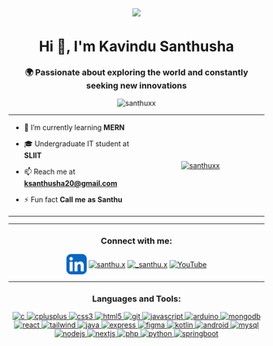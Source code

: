 <div align = "center">
<img src="https://i.giphy.com/media/KzJkzjggfGN5Py6nkT/200.webp" width="100">
</div>

<h1 align="center">Hi 👋, I'm Kavindu Santhusha</h1>

<h3 align="center">🌍 Passionate about exploring the world and constantly seeking new innovations</h3>

<p align="center"> <img src="https://komarev.com/ghpvc/?username=santhuxx&label=Profile%20views&color=97CA00&style=flat" alt="santhuxx" /> </p>

<table align="center">
<tr border="none">
<td width="50%" align="left">
  
  - 🌱 I’m currently learning **MERN**

  - 🎓 Undergraduate IT student at **SLIIT**

  - 📫 Reach me at **ksanthusha20@gmail.com**

  - ⚡ Fun fact **Call me as Santhu**


</td>
<td width="50%" align="center">

   <a href="https://github.com/santhuxx">
    <img width=450 height=170 align="center" alt="santhuxx" src="https://github-readme-stats.vercel.app/api?username=santhuxx&theme=midnight-blue&show_icons=true&bg_color=0D1117&hide_border=true&count_private=true" />
  </a>
  
  </td>
</tr>
</table>

---

<h3 align="center">Connect with me:</h3>
<p align="center">
<a href="https://linkedin.com/in/kavindu-santhusha-495a64215" target="blank"><img align="center" src="https://github.com/tandpfun/skill-icons/blob/main/icons/LinkedIn.svg" alt="kavindu-santhusha-495a64215" height="40" width="40" /></a>
<a href="https://fb.com/santhu.x" target="blank"><img align="center" src="https://raw.githubusercontent.com/rahuldkjain/github-profile-readme-generator/master/src/images/icons/Social/facebook.svg" alt="santhu.x" height="40" width="40" /></a>
<a href="https://instagram.com/_santhu.x" target="blank"><img align="center" src="https://www.edigitalagency.com.au/wp-content/uploads/new-Instagram-icon-png-full-colour.png" alt="_santhu.x" height="40" width="40" /></a>
<a href="https://www.youtube.com/@SurfacedHub" target="blank">
  <img align="center" src="https://github.com/rahuldkjain/github-profile-readme-generator/blob/master/src/images/icons/Social/youtube.svg" alt="YouTube" height="40" width="40" />
</a>
</p>

---

<h3 align="center">Languages and Tools:</h3>
<p align="center"> 
  <a href="https://www.cprogramming.com/" target="_blank" rel="noreferrer"> <img src="https://github.com/santhuxx/skill-icons/blob/main/icons/C.svg" alt="c" width="40" height="40"/> </a> 
  <a href="https://www.w3schools.com/cpp/" target="_blank" rel="noreferrer"> <img src="https://github.com/santhuxx/skill-icons/blob/main/icons/CPP.svg" alt="cplusplus" width="40" height="40"/> </a> 
  <a href="https://www.w3schools.com/css/" target="_blank" rel="noreferrer"> <img src="https://github.com/santhuxx/skill-icons/blob/main/icons/CSS.svg" alt="css3" width="40" height="40"/> </a> 
  <a href="https://www.w3.org/html/" target="_blank" rel="noreferrer"> <img src="https://github.com/santhuxx/skill-icons/blob/main/icons/HTML.svg" alt="html5" width="40" height="40"/> </a> 
  <a href="https://git-scm.com/" target="_blank" rel="noreferrer"> <img src="https://github.com/santhuxx/skill-icons/blob/main/icons/Git.svg" alt="git" width="40" height="40"/> </a> 
  <a href="https://developer.mozilla.org/en-US/docs/Web/JavaScript" target="_blank" rel="noreferrer"> <img src="https://github.com/santhuxx/skill-icons/blob/main/icons/JavaScript.svg" alt="javascript" width="40" height="40"/> </a> 
  <a href="https://www.arduino.cc/" target="_blank" rel="noreferrer"> <img src="https://github.com/santhuxx/skill-icons/blob/main/icons/Arduino.svg" alt="arduino" width="40" height="40"/> </a> 
  <a href="https://www.mongodb.com/" target="_blank" rel="noreferrer"> <img src="https://github.com/santhuxx/skill-icons/blob/main/icons/MongoDB.svg" alt="mongodb" width="40" height="40"/> </a> 
    <a href="https://reactjs.org/" target="_blank" rel="noreferrer"> <img src="https://github.com/santhuxx/skill-icons/blob/main/icons/React-Dark.svg" alt="react" width="40" height="40"/> </a> 
  <a href="https://tailwindcss.com/" target="_blank" rel="noreferrer"> <img src="https://github.com/santhuxx/skill-icons/blob/main/icons/TailwindCSS-Dark.svg" alt="tailwind" width="40" height="40"/> </a> 
  <a href="https://www.java.com" target="_blank" rel="noreferrer"> <img src="https://github.com/santhuxx/skill-icons/blob/main/icons/Java-Dark.svg" alt="java" width="40" height="40"/> </a>
  <a href="https://expressjs.com" target="_blank" rel="noreferrer"> <img src="https://github.com/santhuxx/skill-icons/blob/main/icons/ExpressJS-Dark.svg" alt="express" width="40" height="40"/> </a> 
  <a href="https://www.figma.com/" target="_blank" rel="noreferrer"> <img src="https://github.com/santhuxx/skill-icons/blob/main/icons/Figma-Dark.svg" alt="figma" width="40" height="40"/> </a> 
  <a href="https://kotlinlang.org" target="_blank" rel="noreferrer"> <img src="https://github.com/santhuxx/skill-icons/blob/main/icons/Kotlin-Dark.svg" alt="kotlin" width="40" height="40"/> </a> 
  <a href="https://developer.android.com" target="_blank" rel="noreferrer"> <img src="https://github.com/santhuxx/skill-icons/blob/main/icons/AndroidStudio-Dark.svg" alt="android" width="40" height="40"/> </a> 
  <a href="https://www.mysql.com/" target="_blank" rel="noreferrer"> <img src="https://github.com/santhuxx/skill-icons/blob/main/icons/MySQL-Dark.svg" alt="mysql" width="40" height="40"/> </a> 
  <a href="https://nodejs.org" target="_blank" rel="noreferrer"> <img src="https://github.com/santhuxx/skill-icons/blob/main/icons/NodeJS-Dark.svg" alt="nodejs" width="40" height="40"/> </a> 
<a href="https://nextjs.org/" target="_blank" rel="noreferrer">
  <img src="https://github.com/santhuxx/skill-icons/blob/main/icons/NextJS-Dark.svg" alt="nextjs" width="40" height="40"/>
</a>
  <a href="https://www.php.net" target="_blank" rel="noreferrer"> <img src="https://github.com/santhuxx/skill-icons/blob/main/icons/PHP-Dark.svg" alt="php" width="40" height="40"/> </a> 
  <a href="https://www.python.org" target="_blank" rel="noreferrer"> <img src="https://github.com/santhuxx/skill-icons/blob/main/icons/Python-Dark.svg" alt="python" width="40" height="40"/> </a> 
  <a href="https://spring.io/projects/spring-boot" target="_blank" rel="noreferrer">
  <img src="https://github.com/santhuxx/skill-icons/blob/main/icons/Spring-Dark.svg" alt="springboot" width="40" height="40"/>
</a>

</p>


